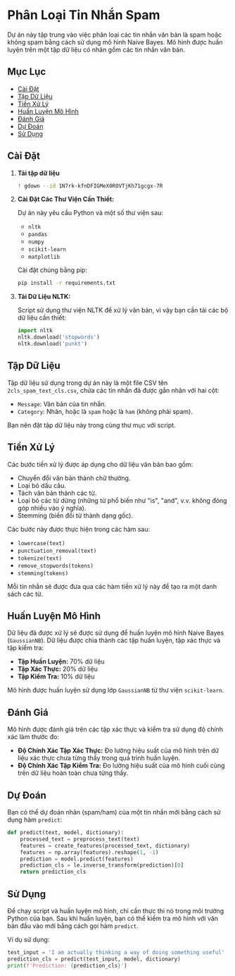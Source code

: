 # Phân Loại Tin Nhắn Spam

Dự án này tập trung vào việc phân loại các tin nhắn văn bản là spam hoặc không spam bằng cách sử dụng mô hình Naive Bayes. Mô hình được huấn luyện trên một tập dữ liệu có nhãn gồm các tin nhắn văn bản.

## Mục Lục
- [Cài Đặt](#cài-đặt)
- [Tập Dữ Liệu](#tập-dữ-liệu)
- [Tiền Xử Lý](#tiền-xử-lý)
- [Huấn Luyện Mô Hình](#huấn-luyện-mô-hình)
- [Đánh Giá](#đánh-giá)
- [Dự Đoán](#dự-đoán)
- [Sử Dụng](#sử-dụng)

## Cài Đặt

1. **Tải tập dữ liệu**

   ```bash
   ! gdown --id 1N7rk-kfnDFIGMeX0ROVTjKh71gcgx-7R

2. **Cài Đặt Các Thư Viện Cần Thiết:**

   Dự án này yêu cầu Python và một số thư viện sau:
   
   - `nltk`
   - `pandas`
   - `numpy`
   - `scikit-learn`
   - `matplotlib`

   Cài đặt chúng bằng pip:

   ```bash
   pip install -r requirements.txt
   ```

3. **Tải Dữ Liệu NLTK:**

   Script sử dụng thư viện NLTK để xử lý văn bản, vì vậy bạn cần tải các bộ dữ liệu cần thiết:

   ```python
   import nltk
   nltk.download('stopwords')
   nltk.download('punkt')
   ```

## Tập Dữ Liệu

Tập dữ liệu sử dụng trong dự án này là một file CSV tên `2cls_spam_text_cls.csv`, chứa các tin nhắn đã được gắn nhãn với hai cột:

- `Message`: Văn bản của tin nhắn.
- `Category`: Nhãn, hoặc là `spam` hoặc là `ham` (không phải spam).

Bạn nên đặt tập dữ liệu này trong cùng thư mục với script.

## Tiền Xử Lý

Các bước tiền xử lý được áp dụng cho dữ liệu văn bản bao gồm:

- Chuyển đổi văn bản thành chữ thường.
- Loại bỏ dấu câu.
- Tách văn bản thành các từ.
- Loại bỏ các từ dừng (những từ phổ biến như "is", "and", v.v. không đóng góp nhiều vào ý nghĩa).
- Stemming (biến đổi từ thành dạng gốc).

Các bước này được thực hiện trong các hàm sau:

- `lowercase(text)`
- `punctuation_removal(text)`
- `tokenize(text)`
- `remove_stopwords(tokens)`
- `stemming(tokens)`

Mỗi tin nhắn sẽ được đưa qua các hàm tiền xử lý này để tạo ra một danh sách các từ.

## Huấn Luyện Mô Hình

Dữ liệu đã được xử lý sẽ được sử dụng để huấn luyện mô hình Naive Bayes (`GaussianNB`). Dữ liệu được chia thành các tập huấn luyện, tập xác thực và tập kiểm tra:

- **Tập Huấn Luyện:** 70% dữ liệu
- **Tập Xác Thực:** 20% dữ liệu
- **Tập Kiểm Tra:** 10% dữ liệu

Mô hình được huấn luyện sử dụng lớp `GaussianNB` từ thư viện `scikit-learn`.

## Đánh Giá

Mô hình được đánh giá trên các tập xác thực và kiểm tra sử dụng độ chính xác làm thước đo:

- **Độ Chính Xác Tập Xác Thực:** Đo lường hiệu suất của mô hình trên dữ liệu xác thực chưa từng thấy trong quá trình huấn luyện.
- **Độ Chính Xác Tập Kiểm Tra:** Đo lường hiệu suất của mô hình cuối cùng trên dữ liệu hoàn toàn chưa từng thấy.

## Dự Đoán

Bạn có thể dự đoán nhãn (spam/ham) của một tin nhắn mới bằng cách sử dụng hàm `predict`:

```python
def predict(text, model, dictionary):
    processed_text = preprocess_text(text)
    features = create_features(processed_text, dictionary)
    features = np.array(features).reshape(1, -1)
    prediction = model.predict(features)
    prediction_cls = le.inverse_transform(prediction)[0]
    return prediction_cls
```

## Sử Dụng

Để chạy script và huấn luyện mô hình, chỉ cần thực thi nó trong môi trường Python của bạn. Sau khi huấn luyện, bạn có thể kiểm tra mô hình với văn bản đầu vào mới bằng cách gọi hàm `predict`.

Ví dụ sử dụng:

```python
test_input = 'I am actually thinking a way of doing something useful'
prediction_cls = predict(test_input, model, dictionary)
print(f'Prediction: {prediction_cls}')
```
